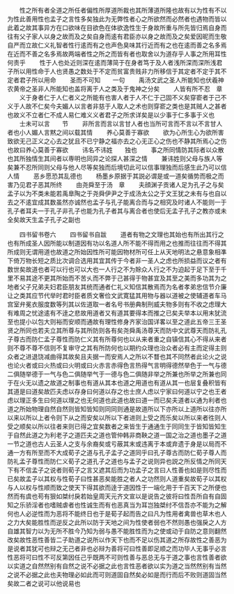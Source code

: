 <!-- { "loadSidebar": true } -->
　　性之所有者全道之所任者偏性所厚道所裁也其所薄道所隆也故有以为性有不以为性此善用性也孟子之言性多矣独此为无弊性者心之所欲然而必然者也遇物而皆以此着之故其事异方在口欲味在目欲色在体欲逸性生于身故所重与所先皆归焉自身而往有父子家人以身之故而及之矣自身而逺有君臣亦以身之故而及之矣爱因昵而生敬自严而立故仁义礼智者性行逺而有之也声色臭味其行近而有之也在逺而善之名多焉在近而不善之名多焉故两端者性之所之而皆有者也取舍以为道存乎人事之所用耳性何责乎
　　性于人也处近则深在逺而薄简于在身者笃于及人者浅所深而深所浅君子所以用性命于人也贤愚之数处于不定而贫富贵贱非力所移信于其定者不定于其不定者君子所以用命
　　圣而不可知　　一句
　　禹汤文武之圣人所能知也伏羲神农黄帝之圣非人所能知也盖将离于人之类及于鬼神之分矣
　　人皆有所不忍　章
　　义于身者仁于人仁者义之所能有也害人者于人不仁于己固不义矣穿窬者于己不义于人故不仁矣今夫媚人以言者非慈于人取人之术也则穿窬之类也是其贼人之甚者也故义不立者仁不成人易仁难义义者君子之所求详矣是以少事于仁多事于义也
　　士未可以言　　节
　　非所言而言以言甘人者也当所可言而不言以不言甘人者也小人媚人言黙之间以载其情
　　养心莫善于寡欲
　　欲为心所生心为欲所害致欲无己正义之心去之犹且不已宁静之福亦去之心无正心之伤也不静其所焉心之伤也故曰养心莫善于寡欲
　　讳名不讳姓　　独也
　　事之所同情防其际者以众散也其所独情生其间者以専明也同异之论探人甚深之情
　　兼讳姓则父母与族人等矣兼不忍所同则父母与他人尽等矣独而后境切此可以信事理独而后感生此乃可以信人情
　　恶乡愿恐其乱德也
　　杨墨乡原据于其説必谓是或一道矣循势而极之而害乃见君子恶其所终
　　由尧舜至于汤　章
　　夫顔渊子贡诸人足为孔子之与矣孟子以为不类未能若禹臯陶之于尧舜伊尹之于成汤太公之于文王犹之未有与也自以去之不逺宜成其数虽然亦诚然也孟子与孔子能离合而与之相究及时诸人不能则一于孔子者耳夫一于孔子非孔子也能为孔子者其与离合者也使后无孟子孔子之教亦或未全矣故天生孟子孔子之副也

　　四书留书卷六
　　四书留书自跋
　　道者有物之文理也其始也有所出其行之也有所成圣人因所能以制道因有功以名道人所不能不得而用之也推而往往而不得其所成则无谓用道也故道之所始因性所可能因物材所可任上从天地明法之悬意象相凖下倚万物长短之质比次调合选用其宜其传于今者非一圣人之虑也所损益而议之者有数世矣故道也者可以行也可以大也一人行之不为賖众人行之不为迫起于足下至于千里不易其途不更其所始而不苦乆而不弊于己甚得于物甚宜及其至之美而多功其为之地者父子兄弟夫妇君臣朋友其统而通者仁礼义知信其散焉而为名者孝弟忠信节介廉让之类其应节代举时君时臣者质文奢俭文武寛猛其用物与器以道被之使辅道者车马宫室弁冕衣服度数等列其以佐道取一者名号书册典制刑威夫物多则有不收之虑理大有难周之忧途逺有不逹之悲故用道者又有道其要得本而推之已矣夫举本以用末犹流至也提小以包大则裕而安顺而通故有理性修身齐家治国详畧以至之道此五帝三王圣贤之所同也若夫立其所尊与其所防则各有矣尧舜禹汤尊天而防中文武尊天而防礼孔子尊古而防仁孟子尊性而防仁义其有所尊何也以从来者重之自镇信其心不得从来者则不尊不尊不信则不复审守之其有所防何也以期约众理也治众者必有主而定得主则众者之进退饶减曲得其故矣且夫据一而安焉人之所以不瞀也其不同然者此论火之说也论火者或曰火热或曰火明或曰火赤言赤得色言热得气言明得德然举色于一气与德二俱随举德于一气与色二俱随举气于一德与色二俱随非举之所兼也所举之所兼也同于在火无以遗之故道之制事也有道从其本也道之用道也有道从其一也层复叠积皆有其道是曰道矣故匹夫虑以存身曰何道以存之也士庶人虑以宁家曰何道以宁之也王者虑以理正多生曰何道以理之也无何道也此道也故曰道一而已矣夫道者以通为利者也道之所始物理自然自然则皆知皆知则同同则通是故道所以下亦所以上道所以往亦所以来以所以上者令则下从之而安矣以所以下者进则上受之而乐矣以所以来者徃则人受之顺矣以所以往者来则已得之宜矣数者之来皆生于通通生于同同生于皆知皆知生于自然此道之为利老子之道匹夫之道也管仲韩非商鞅之道一国之治之道也墨子之道一节之道也古人云圣人之支与余裔矣或亏蔽其末或违离于本或弃遗于身是以局而不通一方有所至而不大成荀子之道与孔子孟子之道同乎曰孔子尊古而防仁荀子尊人而防礼孟子尊性而防仁义荀子之道孔子之道也与孟子之说则异也説之所反情之所同天下有不信孟子之说者则荀子之言又遮其后而为功孟子之言曰人性善也如是则尽性而已矣故孟子以其权与性荀子曰性甚恶矣能胜之者人之功然则人道重矣故荀子以其权与人以权与性顺而致之使天下得其欲而逹于道因性于一端化用于千百天下之所便也然而有虞也苟有狠如桀纣戾若始皇周天元齐文宣以是说告之彼将曰性吾所自有自固知之乐骄淫者也嗜贼虐者也性诚生而有也恶真当为耳岂独桀纣不信吾亦不能为之解何也人必逆性而为恶将不能终日也于是荀子起而告之曰凡为性用者禽兽也草木也人之力大矣能胜性而逆反之此所以防于天地之间为性使者弱也不然则愚也强戾之人方自雄其智力以为无所不胜今乃知为弱与愚不能胜性而为之使或动于自防之意则翻然改矣故性恶性善皆二子助道之说所以作天下也而不足以伤其道之所存故性之善恶为是说者其犹可也辩之无己者非也必辩为善将可曰性善即足顺之而功毕人无事乎必言性恶将可曰性不可反第因任己乎既两不可则性善与恶总无与于道之事也言性善者欲以实道之自然然别有自然之说不必据之此也言性恶者欲以实为道之当然然别有当然之说不必据之此也夫物理必如此而可则道固自然矣必如是而行而后不败则道固当然矣故二者之说可以他说易也

